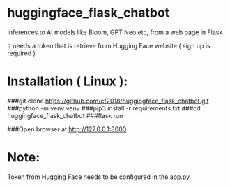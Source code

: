 # huggingface_flask_chatbot
Inferences to AI models like Bloom, GPT Neo etc, from a web page in Flask

It needs a token that is retrieve from Hugging Face website ( sign up is required )


Installation ( Linux ):
=======================

###git clone https://github.com/cf2018/huggingface_flask_chatbot.git
###python -m venv venv
###pip3 install -r requirements.txt
###cd huggingface_flask_chatbot
###flask run

###Open browser at http://127.0.0.1:8000

Note:
=====
Token from Hugging Face needs to be configured in the app.py
